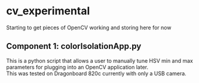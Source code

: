 # cv_experimental
Starting to get pieces of OpenCV working and storing here for now

## Component 1: colorIsolationApp.py
This is a python script that allows a user to manually tune HSV min and max parameters for plugging into an OpenCV application later.  
This was tested on Dragonboard 820c currently with only a USB camera.

